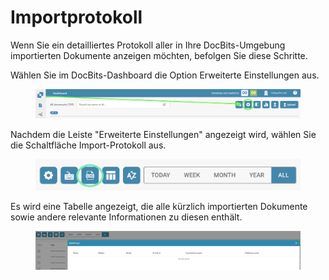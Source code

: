 # Importprotokoll

Wenn Sie ein detailliertes Protokoll aller in Ihre DocBits-Umgebung importierten Dokumente anzeigen möchten, befolgen Sie diese Schritte.

Wählen Sie im DocBits-Dashboard die Option Erweiterte Einstellungen aus.

<figure><img src="../../.gitbook/assets/change-document-colums1 (1).png" alt=""><figcaption></figcaption></figure>

Nachdem die Leiste "Erweiterte Einstellungen" angezeigt wird, wählen Sie die Schaltfläche Import-Protokoll aus.

<figure><img src="../../.gitbook/assets/import-log2.png" alt=""><figcaption></figcaption></figure>

Es wird eine Tabelle angezeigt, die alle kürzlich importierten Dokumente sowie andere relevante Informationen zu diesen enthält.

<figure><img src="../../.gitbook/assets/import-log3.png" alt=""><figcaption></figcaption></figure>
